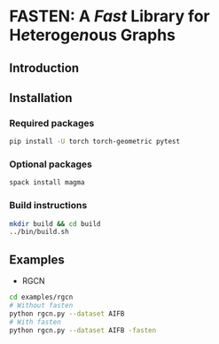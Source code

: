 # FASTEN: A *Fast* Library for H*e*teroge*n*ous Graphs

## Introduction

## Installation

### Required packages

```bash
pip install -U torch torch-geometric pytest
```

### Optional packages

```bash
spack install magma
```

### Build instructions

```bash
mkdir build && cd build
../bin/build.sh
```

## Examples

- RGCN

```bash
cd examples/rgcn
# Without fasten
python rgcn.py --dataset AIFB
# With fasten
python rgcn.py --dataset AIFB -fasten
```
